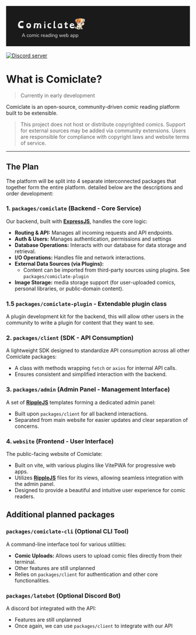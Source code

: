<a href="https://github.com/Comiclate">
  <picture>
    <source media="(prefers-color-scheme: dark)" srcset="../comiclate-banner-dark.png">
    <img src="../comiclate-banner-dark.png" alt="Comiclate - A community-driven comic reader" />
  </picture>
</a>

[![Discord server](https://img.shields.io/discord/1345726804274581643.svg?label=&labelColor=6A7EC2&color=7389D8&logo=discord&logoColor=FFFFFF)](https://discord.gg/RjgB89pTed)

# What is Comiclate?
> Currently in early development

Comiclate is an open-source, community-driven comic reading platform built to be extensible.

> This project does not host or distribute copyrighted comics. Support for external sources may be added via community extensions. Users are responsible for compliance with copyright laws and website terms of service.

---

## The Plan

The platform will be split into 4 separate interconnected packages that together form the entire platform.
detailed below are the descriptions and order development:

### 1. `packages/comiclate` (Backend - Core Service)
Our backend, built with [**ExpressJS**](https://expressjs.com/), handles the core logic:
-   **Routing & API:** Manages all incoming requests and API endpoints.
-   **Auth & Users:** Manages authentication, permissions and settings
-   **Database Operations:** Interacts with our database for data storage and retrieval.
-   **I/O Operations:** Handles file and network interactions.
-   **External Data Sources (via Plugins):**
    -   Content can be imported from third-party sources using plugins. See `packages/comiclate-plugin`
-   **Image Storage:** media storage support (for user-uploaded comics, personal libraries, or public-domain content).

### 1.5 `packages/comiclate-plugin` - Extendable plugin class
A plugin development kit for the backend, this will allow other users in the community to write a plugin for content that they want to see.

### 2. `packages/client` (SDK - API Consumption)
A lightweight SDK designed to standardize API consumption across all other Comiclate packages:
-   A class with methods wrapping `fetch` or `axios` for internal API calls.
-   Ensures consistent and simplified interaction with the backend.

### 3. `packages/admin` (Admin Panel - Management Interface)
A set of [**RippleJS**](https://www.ripplejs.com/) templates forming a dedicated admin panel:
-   Built upon `packages/client` for all backend interactions.
-   Separated from main website for easier updates and clear separation of concerns.

### 4. `website` (Frontend - User Interface)
The public-facing website of Comiclate:
-   Built on vite, with various plugins like VitePWA for progressive web apps.
-   Utilizes [**RippleJS**](https://www.ripplejs.com/) files for its views, allowing seamless integration with the admin panel.
-   Designed to provide a beautiful and intuitive user experience for comic readers.

## Additional planned packages

### `packages/comiclate-cli` (Optional CLI Tool)
A command-line interface tool for various utilities:
-   **Comic Uploads:** Allows users to upload comic files directly from their terminal.
-   Other features are still unplanned
-   Relies on `packages/client` for authentication and other core functionalities.

### `packages/latebot` (Optional Discord Bot)
A discord bot integrated with the API:
-   Features are still unplanned
-   Once again, we can use `packages/client` to integrate with our API
